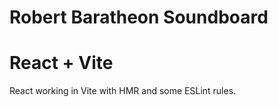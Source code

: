 # Robert Baratheon Soundboard

# React + Vite
React working in Vite with HMR and some ESLint rules.
